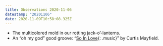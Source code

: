 ```yaml
---
title: Observations 2020-11-06
datestamp: "20201106"
date: 2020-11-09T10:58:08.325Z
---
```

- The multicolored mold in our rotting jack-o’-lanterns.
- An “oh my god” good groove: “[So In Love](https://www.youtube.com/watch?v=mx8_dhQpzzg){: .music}” by Curtis Mayfield.